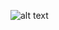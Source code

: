 ![alt text](https://github.com/eugeniykh/MAX7219_WEMOS_UKRAINIAN_FONT_MD_PAROLA/blob/main/ezgif-2-1636c63735.gif)
